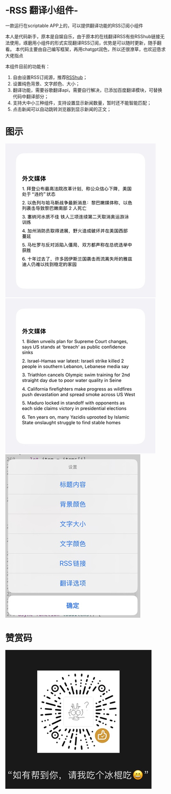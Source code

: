 # -RSS 翻译小组件-
一款运行在scriptable APP上的，可以提供翻译功能的RSS订阅小组件

本人是代码新手，原本是自娱自乐，由于原本的在线翻译RSS有些RSShub链接无法使用，琢磨用小组件的形式实现翻译RSS订阅，优势是可以随时更新，随手翻看。
本代码主要由自己编写框架，再用chatgpt润色，所以还很潦草，也欢迎恳求大佬指点

本组件目前的功能有：

1. 自由设置RSS订阅源，推荐[RSShub](https://github.com/DIYgod/RSSHub)；
2. 设置纯色背景、文字颜色、大小；
3. 翻译功能，需要谷歌翻译api，需要自行解决，已添加百度翻译模块，可替换代码中翻译部分；
4. 支持大中小三种组件，支持设置显示新闻数量，暂时还不能智能匹配；
5. 点击新闻可以自动跳转浏览器到显示新闻的正文；

# 图示

![image](https://github.com/MadQHawk/-RSS-/blob/main/images/%E5%9F%BA%E6%9C%AC%E6%A0%B7%E5%BC%8F.jpg)![image](https://github.com/MadQHawk/-RSS-/blob/main/images/%E7%BF%BB%E8%AF%91%E6%95%88%E6%9E%9C.jpg)![image](https://github.com/MadQHawk/-RSS-/blob/main/images/%E8%AE%BE%E7%BD%AE%E8%8F%9C%E5%8D%95.jpg)

# 赞赏码
![image](https://github.com/MadQHawk/-RSS-/blob/main/images/%E8%B5%9E%E8%B5%8F%E7%A0%81.jpg)

